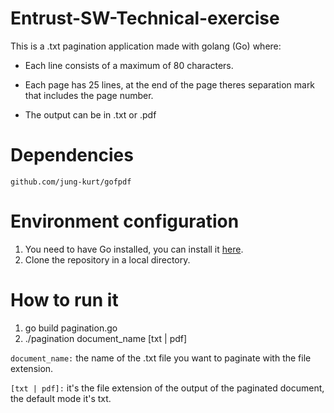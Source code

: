 # Entrust-SW-Technical-exercise


This is a .txt pagination application made with golang (Go) where: 

  -	Each line consists of a maximum of 80 characters.

  - Each page has 25 lines, at the end of the page theres separation mark that includes the page number.

  - The output can be in .txt or .pdf


# Dependencies

`github.com/jung-kurt/gofpdf`

# Environment configuration

1. You need to have Go installed, you can install it [here](https://go.dev/doc/install).
2. Clone the repository in a local directory.


# How to run it 

1. go build pagination.go
2. ./pagination document_name [txt | pdf]

`document_name:` the name of the .txt file you want to paginate with the file extension.

`[txt | pdf]:` it's the file extension of the output of the paginated document, the default mode it's txt.

